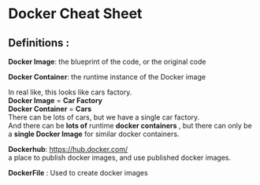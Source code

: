 # Docker Cheat Sheet

## Definitions : ##

**Docker Image**: the blueprint of the code, or the original code

**Docker Container**: the runtime instance of the Docker image

In real like, this looks like cars factory.  
**Docker Image** = **Car Factory**  
**Docker Container** = **Cars**  
There can be lots of cars, but we have a single car factory.  
And there can be **lots of** runtime **docker containers**
, but there can 
only be a **single Docker Image** for similar docker containers. 

**Dockerhub**: https://hub.docker.com/  
	a place to publish docker images, and 
use published docker images.

**DockerFile** : Used to create docker images










